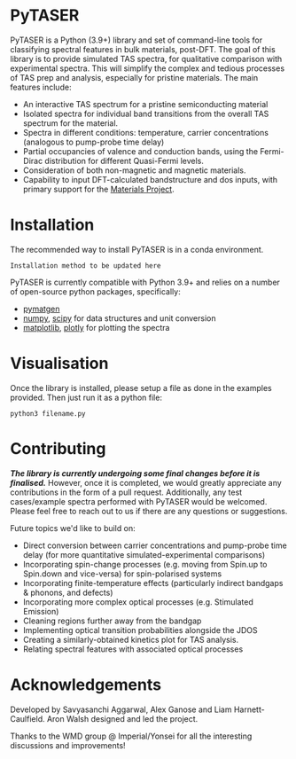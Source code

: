 # PyTASER

PyTASER is a Python (3.9+) library and set of command-line tools for classifying spectral features in bulk materials, post-DFT. The goal of this library is to provide simulated TAS spectra, for qualitative comparison with experimental spectra. This will simplify the complex and tedious processes of TAS prep and analysis, especially for pristine materials. The main features include:

* An interactive TAS spectrum for a pristine semiconducting material
* Isolated spectra for individual band transitions from the overall TAS spectrum for the material.
* Spectra in different conditions: temperature, carrier concentrations (analogous to pump-probe time delay) 
* Partial occupancies of valence and conduction bands, using the Fermi-Dirac distribution for different Quasi-Fermi levels. 
* Consideration of both non-magnetic and magnetic materials. 
* Capability to input DFT-calculated bandstructure and dos inputs, with primary support for the [Materials Project](https://materialsproject.org/).

# Installation

The recommended way to install PyTASER is in a conda environment. 

```
Installation method to be updated here
```
PyTASER is currently compatible with Python 3.9+ and relies on a number of open-source python packages, specifically:

* [pymatgen](https://pymatgen.org/index.html) 
* [numpy](https://numpy.org/), [scipy](https://scipy.org/) for data structures and unit conversion
* [matplotlib](https://matplotlib.org/), [plotly](https://plotly.com/) for plotting the spectra

# Visualisation 

Once the library is installed, please setup a file as done in the examples provided. Then just run it as a python file:
```
python3 filename.py
```

# Contributing

***The library is currently undergoing some final changes before it is finalised.*** However, once it is completed, we would greatly appreciate any contributions in the form of a pull request. 
Additionally, any test cases/example spectra performed with PyTASER would be welcomed. Please feel free to reach out to us if there are any questions or suggestions. 

Future topics we'd like to build on:

* Direct conversion between carrier concentrations and pump-probe time delay (for more quantitative simulated-experimental comparisons)
* Incorporating spin-change processes (e.g. moving from Spin.up to Spin.down and vice-versa) for spin-polarised systems
* Incorporating finite-temperature effects (particularly indirect bandgaps & phonons, and defects)
* Incorporating more complex optical processes (e.g. Stimulated Emission)
* Cleaning regions further away from the bandgap
* Implementing optical transition probabilities alongside the JDOS
* Creating a similarly-obtained kinetics plot for TAS analysis.
* Relating spectral features with associated optical processes


# Acknowledgements

Developed by Savyasanchi Aggarwal, Alex Ganose and Liam Harnett-Caulfield. Aron Walsh designed and led the project. 

Thanks to the WMD group @ Imperial/Yonsei for all the interesting discussions and improvements!


